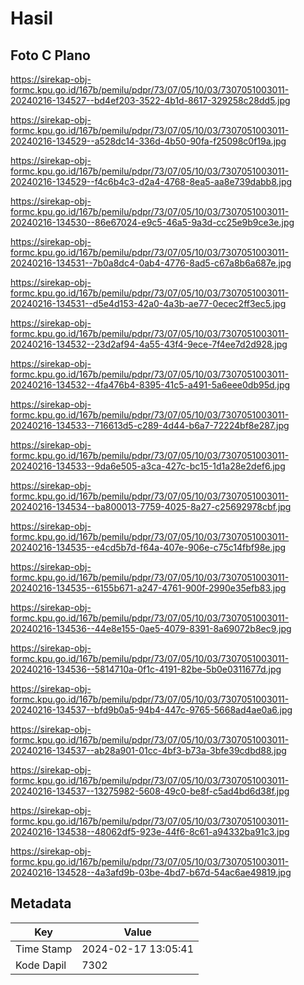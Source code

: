 # Hasil

## Foto C Plano

https://sirekap-obj-formc.kpu.go.id/167b/pemilu/pdpr/73/07/05/10/03/7307051003011-20240216-134527--bd4ef203-3522-4b1d-8617-329258c28dd5.jpg

https://sirekap-obj-formc.kpu.go.id/167b/pemilu/pdpr/73/07/05/10/03/7307051003011-20240216-134529--a528dc14-336d-4b50-90fa-f25098c0f19a.jpg

https://sirekap-obj-formc.kpu.go.id/167b/pemilu/pdpr/73/07/05/10/03/7307051003011-20240216-134529--f4c6b4c3-d2a4-4768-8ea5-aa8e739dabb8.jpg

https://sirekap-obj-formc.kpu.go.id/167b/pemilu/pdpr/73/07/05/10/03/7307051003011-20240216-134530--86e67024-e9c5-46a5-9a3d-cc25e9b9ce3e.jpg

https://sirekap-obj-formc.kpu.go.id/167b/pemilu/pdpr/73/07/05/10/03/7307051003011-20240216-134531--7b0a8dc4-0ab4-4776-8ad5-c67a8b6a687e.jpg

https://sirekap-obj-formc.kpu.go.id/167b/pemilu/pdpr/73/07/05/10/03/7307051003011-20240216-134531--d5e4d153-42a0-4a3b-ae77-0ecec2ff3ec5.jpg

https://sirekap-obj-formc.kpu.go.id/167b/pemilu/pdpr/73/07/05/10/03/7307051003011-20240216-134532--23d2af94-4a55-43f4-9ece-7f4ee7d2d928.jpg

https://sirekap-obj-formc.kpu.go.id/167b/pemilu/pdpr/73/07/05/10/03/7307051003011-20240216-134532--4fa476b4-8395-41c5-a491-5a6eee0db95d.jpg

https://sirekap-obj-formc.kpu.go.id/167b/pemilu/pdpr/73/07/05/10/03/7307051003011-20240216-134533--716613d5-c289-4d44-b6a7-72224bf8e287.jpg

https://sirekap-obj-formc.kpu.go.id/167b/pemilu/pdpr/73/07/05/10/03/7307051003011-20240216-134533--9da6e505-a3ca-427c-bc15-1d1a28e2def6.jpg

https://sirekap-obj-formc.kpu.go.id/167b/pemilu/pdpr/73/07/05/10/03/7307051003011-20240216-134534--ba800013-7759-4025-8a27-c25692978cbf.jpg

https://sirekap-obj-formc.kpu.go.id/167b/pemilu/pdpr/73/07/05/10/03/7307051003011-20240216-134535--e4cd5b7d-f64a-407e-906e-c75c14fbf98e.jpg

https://sirekap-obj-formc.kpu.go.id/167b/pemilu/pdpr/73/07/05/10/03/7307051003011-20240216-134535--6155b671-a247-4761-900f-2990e35efb83.jpg

https://sirekap-obj-formc.kpu.go.id/167b/pemilu/pdpr/73/07/05/10/03/7307051003011-20240216-134536--44e8e155-0ae5-4079-8391-8a69072b8ec9.jpg

https://sirekap-obj-formc.kpu.go.id/167b/pemilu/pdpr/73/07/05/10/03/7307051003011-20240216-134536--5814710a-0f1c-4191-82be-5b0e0311677d.jpg

https://sirekap-obj-formc.kpu.go.id/167b/pemilu/pdpr/73/07/05/10/03/7307051003011-20240216-134537--bfd9b0a5-94b4-447c-9765-5668ad4ae0a6.jpg

https://sirekap-obj-formc.kpu.go.id/167b/pemilu/pdpr/73/07/05/10/03/7307051003011-20240216-134537--ab28a901-01cc-4bf3-b73a-3bfe39cdbd88.jpg

https://sirekap-obj-formc.kpu.go.id/167b/pemilu/pdpr/73/07/05/10/03/7307051003011-20240216-134537--13275982-5608-49c0-be8f-c5ad4bd6d38f.jpg

https://sirekap-obj-formc.kpu.go.id/167b/pemilu/pdpr/73/07/05/10/03/7307051003011-20240216-134538--48062df5-923e-44f6-8c61-a94332ba91c3.jpg

https://sirekap-obj-formc.kpu.go.id/167b/pemilu/pdpr/73/07/05/10/03/7307051003011-20240216-134528--4a3afd9b-03be-4bd7-b67d-54ac6ae49819.jpg


## Metadata

| Key        | Value               |
| ---------- | ------------------- |
| Time Stamp | 2024-02-17 13:05:41 |
| Kode Dapil | 7302                |



